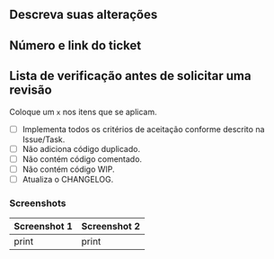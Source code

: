 ## Descreva suas alterações

## Número e link do ticket

## Lista de verificação antes de solicitar uma revisão
Coloque um ```x``` nos itens que se aplicam.
- [ ] Implementa todos os critérios de aceitação conforme descrito na Issue/Task.
- [ ] Não adiciona código duplicado.
- [ ] Não contém código comentado.
- [ ] Não contém código WIP.
- [ ] Atualiza o CHANGELOG.
 
### Screenshots
| Screenshot 1 | Screenshot 2 |
| ------ | ------ |
| print  | print |